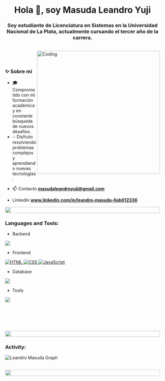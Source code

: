 <h1 align="center">Hola 👋, soy Masuda Leandro Yuji</h1>
<h3 align="center">Soy estudiante de Licenciatura en Sistemas en la Universidad Nacional de La Plata, actualmente cursando el tercer año de la carrera.</h3>
<p align="center"> 
</p>


<br>


<img align="right" alt="Coding" width="400" src="https://user-images.githubusercontent.com/74038190/229223263-cf2e4b07-2615-4f87-9c38-e37600f8381a.gif">
<br><br>

<div align="left">
  <h3>✨ Sobre mí</h3>
  <ul>
    <li>🎓 Comprometido con mi formación académica y en constante búsqueda de nuevos desafíos.</li>
    <li>💡 Disfruto resolviendo problemas complejos y aprendiendo nuevas tecnologías.</li>
  </ul>
</div>


- 📫 Contacto **masudaleandroyuji@gmail.com**

- Linkedin **www.linkedin.com/in/leandro-masuda-6ab012336**



<img src="https://i.imgur.com/dBaSKWF.gif" height="20" width="100%">

<h3 align="left">Languages and Tools:</h3>

- Backend
<p align="left">
  <a href="https://skillicons.dev">
    <img src="https://skillicons.dev/icons?i=java,py,flask" />
  </a>
</p>

- Frontend
<!-- Frontend -->
<p align="left">
  <a href="https://skillicons.dev">
    <img src="https://skillicons.dev/icons?i=html" alt="HTML" />
  </a>
  <a href="https://skillicons.dev">
    <img src="https://skillicons.dev/icons?i=css" alt="CSS" />
  </a>
  <a href="https://skillicons.dev">
    <img src="https://skillicons.dev/icons?i=js" alt="JavaScript" />
  </a>
</p>


- Database
<p align="left">
  <a href="https://skillicons.dev">
    <img src="https://skillicons.dev/icons?i=mysql,sqlite" />
  </a>
</p>


- Tools
<p align="left">
  <a href="https://skillicons.dev">
    <img src="https://skillicons.dev/icons?i=git,github,vscode,postman,eclipse" />
  </a>
</p>

<br/>





<br><br>

<img src="https://i.imgur.com/dBaSKWF.gif" height="20" width="100%">

<h3 align="left">Activity:</h3>

![Leandro Masuda Graph](https://github-readme-activity-graph.vercel.app/graph?username=LeandroMasuda&custom_title=Leandro%20GitHub%20Activity%20Graph&bg_color=0D1117&color=7F3FBF&line=7F3FBF&point=7F3FBF&area_color=FFFFFF&title_color=FFFFFF&area=true)
<br><br>

<img src="https://i.imgur.com/dBaSKWF.gif" height="20" width="100%">
